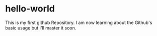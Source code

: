 # hello-world
This is my first github Repository.
I am now learning about the Github's basic usage but I'll master it soon.
